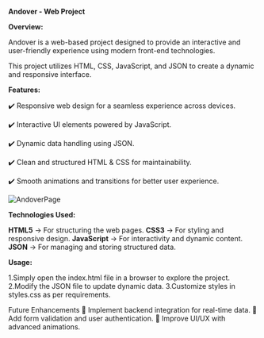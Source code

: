 **Andover - Web Project**


**Overview:**


Andover is a web-based project designed to provide an interactive and user-friendly experience using modern front-end technologies. 

This project utilizes HTML, CSS, JavaScript, and JSON to create a dynamic and responsive interface.

**Features:**

✔️ Responsive web design for a seamless experience across devices.


✔️ Interactive UI elements powered by JavaScript.


✔️ Dynamic data handling using JSON.


✔️ Clean and structured HTML & CSS for maintainability.


✔️ Smooth animations and transitions for better user experience.



![AndoverPage](https://github.com/user-attachments/assets/16f9c1ba-7933-4c3e-97d3-1c9256058582)


**Technologies Used:**

**HTML5** → For structuring the web pages.
**CSS3** → For styling and responsive design.
**JavaScript** → For interactivity and dynamic content.
**JSON** → For managing and storing structured data.

**Usage:**

1.Simply open the index.html file in a browser to explore the project.
2.Modify the JSON file to update dynamic data.
3.Customize styles in styles.css as per requirements.

Future Enhancements
🔹 Implement backend integration for real-time data.
🔹 Add form validation and user authentication.
🔹 Improve UI/UX with advanced animations.


